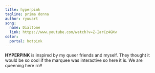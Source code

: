```yaml
---
title: hyperpink
tagline: prima donna
author: ryuuart
song:
  name: Dialtone
  link: https://www.youtube.com/watch?v=Z-IarCz4GKw
color:
  portal: hotpink
---
```


**HYPERPINK** is inspired by my queer friends and myself. They thought it would be so cool if the marquee was interactive so here it is. We are queening here rn!!
